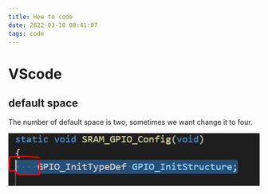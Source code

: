 ```yaml
---
title: How to code
date: 2022-03-18 08:41:07
tags: code
---
```


<!-- toc -->

# VScode

## default space 

The number of default space is two, sometimes we want change it to four.

![VScode_tab](./images/How_to_code/VScode_tab.PNG)

